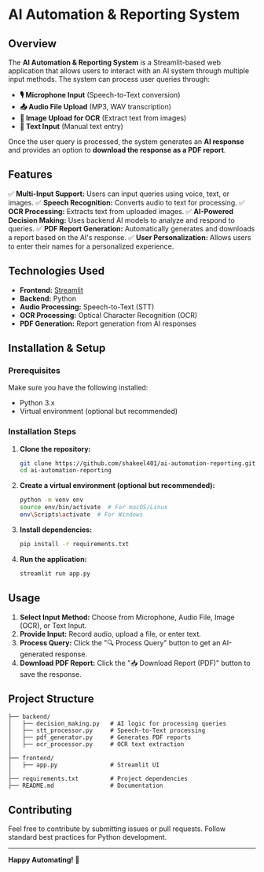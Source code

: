 # AI Automation & Reporting System

## Overview

The **AI Automation & Reporting System** is a Streamlit-based web application that allows users to interact with an AI system through multiple input methods. The system can process user queries through:

- **🎙️ Microphone Input** (Speech-to-Text conversion)
- **📤 Audio File Upload** (MP3, WAV transcription)
- **📸 Image Upload for OCR** (Extract text from images)
- **📝 Text Input** (Manual text entry)

Once the user query is processed, the system generates an **AI response** and provides an option to **download the response as a PDF report**.

## Features

✅ **Multi-Input Support:** Users can input queries using voice, text, or images.
✅ **Speech Recognition:** Converts audio to text for processing.
✅ **OCR Processing:** Extracts text from uploaded images.
✅ **AI-Powered Decision Making:** Uses backend AI models to analyze and respond to queries.
✅ **PDF Report Generation:** Automatically generates and downloads a report based on the AI's response.
✅ **User Personalization:** Allows users to enter their names for a personalized experience.

## Technologies Used

- **Frontend:** [Streamlit](https://streamlit.io/)
- **Backend:** Python
- **Audio Processing:** Speech-to-Text (STT)
- **OCR Processing:** Optical Character Recognition (OCR)
- **PDF Generation:** Report generation from AI responses

## Installation & Setup

### Prerequisites

Make sure you have the following installed:

- Python 3.x
- Virtual environment (optional but recommended)

### Installation Steps

1. **Clone the repository:**
   ```bash
   git clone https://github.com/shakeel401/ai-automation-reporting.git
   cd ai-automation-reporting
   ```
2. **Create a virtual environment (optional but recommended):**
   ```bash
   python -m venv env
   source env/bin/activate  # For macOS/Linux
   env\Scripts\activate  # For Windows
   ```
3. **Install dependencies:**
   ```bash
   pip install -r requirements.txt
   ```
4. **Run the application:**
   ```bash
   streamlit run app.py
   ```

## Usage

1. **Select Input Method:** Choose from Microphone, Audio File, Image (OCR), or Text Input.
2. **Provide Input:** Record audio, upload a file, or enter text.
3. **Process Query:** Click the "🔍 Process Query" button to get an AI-generated response.
4. **Download PDF Report:** Click the "📥 Download Report (PDF)" button to save the response.

## Project Structure

```
├── backend/
│   ├── decision_making.py   # AI logic for processing queries
│   ├── stt_processor.py     # Speech-to-Text processing
│   ├── pdf_generator.py     # Generates PDF reports
│   ├── ocr_processor.py     # OCR text extraction
│
├── frontend/
│   ├── app.py               # Streamlit UI
│
├── requirements.txt         # Project dependencies
├── README.md                # Documentation
```

## Contributing

Feel free to contribute by submitting issues or pull requests. Follow standard best practices for Python development.

---

**Happy Automating! 🚀**

